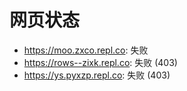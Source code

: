 # 网页状态
- https://moo.zxco.repl.co: 失败
- https://rows--zixk.repl.co: 失败 (403)
- https://ys.pyxzp.repl.co: 失败 (403)
